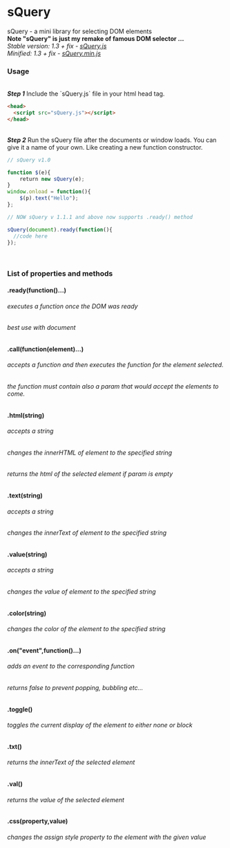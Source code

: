 # sQuery
sQuery - a mini library for selecting DOM elements
<br />
<b> Note "sQuery" is just my remake of famous DOM selector ... </b>
<br />
<i> Stable version: 1.3 + fix - <a href="https://cdn.rawgit.com/pvzzombs/sQuery/master/lib/sQuery.js">sQuery.js</a></i>
<br />
<i> Minified: 1.3 + fix - <a href="https://cdn.rawgit.com/pvzzombs/sQuery/master/lib/sQuery.min.js">sQuery.min.js</a></i>
  <br />
### Usage
<br />
<b><i>Step 1</i></b> Include the `sQuery.js` file in your html head tag.

```html
<head>
  <script src="sQuery.js"></script>
</head>
```

<br />
<b><i>Step 2</i></b> Run the sQuery file after the documents or window loads.
You can give it a name of your own. Like creating a new function constructor.

```javascript
// sQuery v1.0

function $(e){
    return new sQuery(e);
}
window.onload = function(){
    $(p).text("Hello");
};

// NOW sQuery v 1.1.1 and above now supports .ready() method

sQuery(document).ready(function(){
  //code here
});
```

<br />

### List of properties and methods

#### .ready(function()...)
###### executes a function once the DOM was ready
###### best use with document

#### .call(function(element)...)
###### accepts a function and then executes the function for the element selected.
###### the function must contain also a param that would accept the elements to come.

#### .html(string)
###### accepts a string
###### changes the innerHTML of element to the specified string
###### returns the html of the selected element if param is empty

#### .text(string)
###### accepts a string
###### changes the innerText of element to the specified string

#### .value(string)
###### accepts a string
###### changes the value of element to the specified string

#### .color(string)
###### changes the color of the element to the specified string

#### .on("event",function()...)
###### adds an event to the corresponding function
###### returns false to prevent popping, bubbling etc...

#### .toggle()
###### toggles the current display of the element to either none or block

#### .txt()
###### returns the innerText of the selected element

#### .val()
###### returns the value of the selected element

#### .css(property,value)
###### changes the assign style property to the element with the given value
